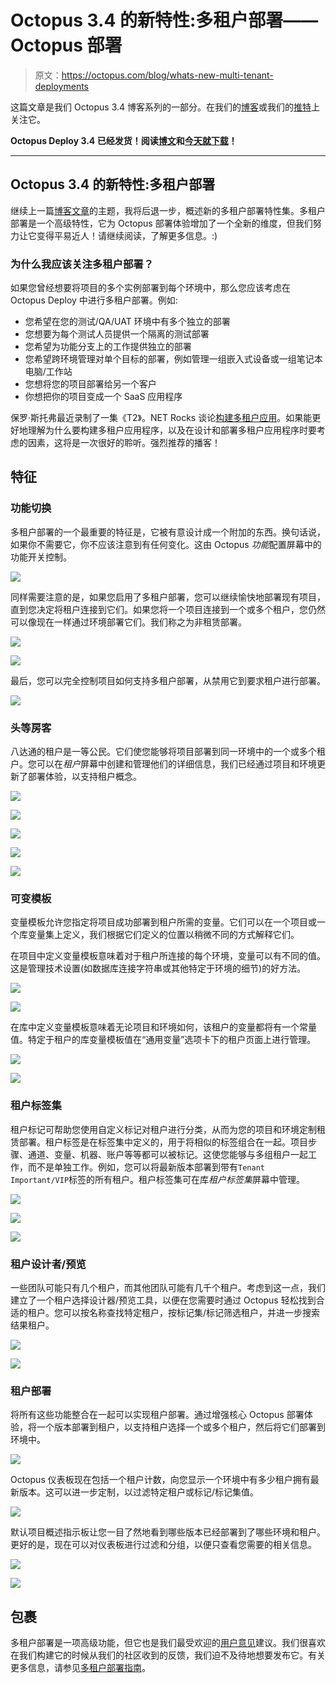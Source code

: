 # Octopus 3.4 的新特性:多租户部署——Octopus 部署

> 原文：<https://octopus.com/blog/whats-new-multi-tenant-deployments>

这篇文章是我们 Octopus 3.4 博客系列的一部分。在我们的[博客](https://octopus.com/blog/octopus34-blog-series-kickoff)或我们的[推特](https://twitter.com/OctopusDeploy)上关注它。

**Octopus Deploy 3.4 已经发货！阅读[博文](https://octopus.com/blog/octopus-deploy-3.4)和[今天就下载](https://octopus.com/downloads)！**

* * *

## Octopus 3.4 的新特性:多租户部署

继续上一篇[博客文章](https://octopus.com/blog/whats-new-elastic-transient-environments)的主题，我将后退一步，概述新的多租户部署特性集。多租户部署是一个高级特性，它为 Octopus 部署体验增加了一个全新的维度，但我们努力让它变得平易近人！请继续阅读，了解更多信息。:)

### 为什么我应该关注多租户部署？

如果您曾经想要将项目的多个实例部署到每个环境中，那么您应该考虑在 Octopus Deploy 中进行多租户部署。例如:

*   您希望在您的测试/QA/UAT 环境中有多个独立的部署
*   您想要为每个测试人员提供一个隔离的测试部署
*   您希望为功能分支上的工作提供独立的部署
*   您希望跨环境管理对单个目标的部署，例如管理一组嵌入式设备或一组笔记本电脑/工作站
*   您想将您的项目部署给另一个客户
*   你想把你的项目变成一个 SaaS 应用程序

保罗·斯托弗最近录制了一集《T2》。NET Rocks 谈论[构建多租户应用](https://www.dotnetrocks.com/?show=1332)。如果能更好地理解为什么要构建多租户应用程序，以及在设计和部署多租户应用程序时要考虑的因素，这将是一次很好的聆听。强烈推荐的播客！

## 特征

### 功能切换

多租户部署的一个最重要的特征是，它被有意设计成一个附加的东西。换句话说，如果你不需要它，你不应该注意到有任何变化。这由 Octopus *功能*配置屏幕中的功能开关控制。

![](img/e3feaf293a76f00ca58ef190a704a1d1.png)

同样需要注意的是，如果您启用了多租户部署，您可以继续愉快地部署现有项目，直到您决定将租户连接到它们。如果您将一个项目连接到一个或多个租户，您仍然可以像现在一样通过环境部署它们。我们称之为非租赁部署。

![](img/a39461d6b0f5ab19ca02ec0c16ec0a29.png)

![](img/a771e73f8499406c8ea01e90a501fa8b.png)

最后，您可以完全控制项目如何支持多租户部署，从禁用它到要求租户进行部署。

![](img/4257cd34beeb16c375050cd05b5dee89.png)

### 头等房客

八达通的租户是一等公民。它们使您能够将项目部署到同一环境中的一个或多个租户。您可以在*租户*屏幕中创建和管理他们的详细信息，我们已经通过项目和环境更新了部署体验，以支持租户概念。

![](img/bbc5bee2eb34fcd9bbfa44863b6985b8.png)

![](img/5218aaddcc0c22babc5af39561343c93.png)

![](img/0bbe94603c5d656b2c11e347f06cf067.png)

![](img/90cab4f23127d75e258d9988b948213a.png)

![](img/b1b41a5f0ab0650a56d96450b570ec32.png)

### 可变模板

变量模板允许您指定将项目成功部署到租户所需的变量。它们可以在一个项目或一个库变量集上定义，我们根据它们定义的位置以稍微不同的方式解释它们。

在项目中定义变量模板意味着对于租户所连接的每个环境，变量可以有不同的值。这是管理技术设置(如数据库连接字符串或其他特定于环境的细节)的好方法。

![](img/16fbd152ed5e8a8f750ca9bd1f0318db.png)

![](img/90cab4f23127d75e258d9988b948213a.png)

在库中定义变量模板意味着无论项目和环境如何，该租户的变量都将有一个常量值。特定于租户的库变量模板值在“通用变量”选项卡下的租户页面上进行管理。

![](img/42714d2206f271eea7ec4ea4365e4c5f.png)

![](img/37b3c0b2639d0f942ee0402cf54ed97a.png)

### 租户标签集

租户标记可帮助您使用自定义标记对租户进行分类，从而为您的项目和环境定制租赁部署。租户标签是在标签集中定义的，用于将相似的标签组合在一起。项目步骤、通道、变量、机器、账户等等都可以被标记。这使您能够与多组租户一起工作，而不是单独工作。例如，您可以将最新版本部署到带有`Tenant Important/VIP`标签的所有租户。租户标签集可在库*租户标签集*屏幕中管理。

![](img/f1988e57b9626d4aee0e9d334ce2bd89.png)

![](img/91503dbad22d1119d680ce2e375deee2.png)

![](img/111b3170bca62a6806191d9197c9174f.png)

### 租户设计者/预览

一些团队可能只有几个租户，而其他团队可能有几千个租户。考虑到这一点，我们建立了一个租户选择设计器/预览工具，以便在您需要时通过 Octopus 轻松找到合适的租户。您可以按名称查找特定租户，按标记集/标记筛选租户，并进一步搜索结果租户。

![](img/07e54393fc37042d037c0ea867c1a359.png)

![](img/93d305f056510422db2036a91d3ec9ed.png)

### 租户部署

将所有这些功能整合在一起可以实现租户部署。通过增强核心 Octopus 部署体验，将一个版本部署到租户，以支持租户选择一个或多个租户，然后将它们部署到环境中。

![](img/c3a183bac251ad17e0a50be25a663af9.png)

Octopus 仪表板现在包括一个租户计数，向您显示一个环境中有多少租户拥有最新版本。这可以进一步定制，以过滤特定租户或标记/标记集值。

![](img/3f99da8f840a441597638dd3261b16ab.png)

默认项目概述指示板让您一目了然地看到哪些版本已经部署到了哪些环境和租户。更好的是，现在可以对仪表板进行过滤和分组，以便只查看您需要的相关信息。

![](img/35a1ce81e3356bf47c58c0cd1846292c.png)

![](img/5de6b8670468f6493dd2be6e838e83a1.png)

## 包裹

多租户部署是一项高级功能，但它也是我们最受欢迎的[用户意见](http://octopusdeploy.uservoice.com/)建议。我们很喜欢在我们构建它的时候从我们的社区收到的反馈，我们迫不及待地想要发布它。有关更多信息，请参见[多租户部署指南](http://docs.octopusdeploy.com/display/OD/Multi-tenant+deployment+guide)。